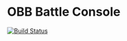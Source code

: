 # OBB Battle Console

[![Build Status](https://travis-ci.org/orionsbelt-battlegrounds/battle-console.svg)](https://travis-ci.org/orionsbelt-battlegrounds/battle-console)

